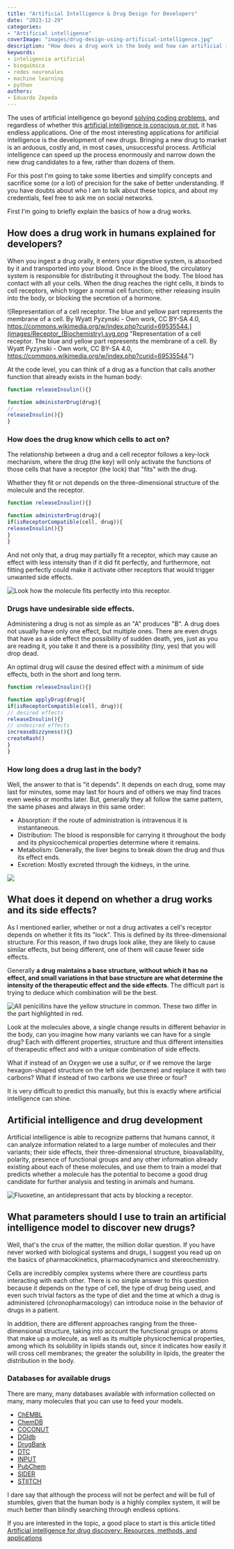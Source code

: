 ```yaml
---
title: "Artificial Intelligence & Drug Design for Developers"
date: "2023-12-29"
categories: 
- "Artificial intelligence"
coverImage: "images/drug-design-using-artificial-intelligence.jpg"
description: "How does a drug work in the body and how can artificial intelligence and neural networks help find better drugs for human diseases."
keywords:
- inteligencia artificial
- bioquímica
- redes neuronales
- machine learning
- python
authors:
- Eduardo Zepeda
---
```


The uses of artificial intelligence go beyond [solving coding problems](/en/i-test-chatgpt-with-codewars-coding-challenges/), and regardless of whether this [artificial intelligence is conscious or not](/en/chat-gpt-searles-chinese-room-and-consciousness/), it has endless applications. One of the most interesting applications for artificial intelligence is the development of new drugs. Bringing a new drug to market is an arduous, costly and, in most cases, unsuccessful process. Artificial intelligence can speed up the process enormously and narrow down the new drug candidates to a few, rather than dozens of them.

For this post I'm going to take some liberties and simplify concepts and sacrifice some (or a lot) of precision for the sake of better understanding. If you have doubts about who I am to talk about these topics, and about my credentials, feel free to ask me on social networks.

First I'm going to briefly explain the basics of how a drug works.

## How does a drug work in humans explained for developers?

When you ingest a drug orally, it enters your digestive system, is absorbed by it and transported into your blood. Once in the blood, the circulatory system is responsible for distributing it throughout the body. The blood has contact with all your cells. When the drug reaches the right cells, it binds to cell receptors, which trigger a normal cell function; either releasing insulin into the body, or blocking the secretion of a hormone.

![Representation of a cell receptor. The blue and yellow part represents the membrane of a cell. By Wyatt Pyzynski - Own work, CC BY-SA 4.0, https://commons.wikimedia.org/w/index.php?curid=69535544.](images/Receptor_(Biochemistry).svg.png "Representation of a cell receptor. The blue and yellow part represents the membrane of a cell. By Wyatt Pyzynski - Own work, CC BY-SA 4.0, https://commons.wikimedia.org/w/index.php?curid=69535544.")

At the code level, you can think of a drug as a function that calls another function that already exists in the human body:

``` javascript
function releaseInsulin(){}

function administerDrug(drug){
// ...
releaseInsulin(){}
}
```

### How does the drug know which cells to act on?

The relationship between a drug and a cell receptor follows a key-lock mechanism, where the drug (the key) will only activate the functions of those cells that have a receptor (the lock) that "fits" with the drug.

Whether they fit or not depends on the three-dimensional structure of the molecule and the receptor.

``` javascript
function releaseInsulin(){}

function administerDrug(drug){
if(isReceptorCompatible(cell, drug)){
releaseInsulin(){}
}
}
```

And not only that, a drug may partially fit a receptor, which may cause an effect with less intensity than if it did fit perfectly, and furthermore, not fitting perfectly could make it activate other receptors that would trigger unwanted side effects. 

![Look how the molecule fits perfectly into this receptor.](images/paracetamol_key_lock.png "Look how the molecule fits perfectly into this receptor.")

### Drugs have undesirable side effects.

Administering a drug is not as simple as an "A" produces "B". A drug does not usually have only one effect, but multiple ones. There are even drugs that have as a side effect the possibility of sudden death, yes, just as you are reading it, you take it and there is a possibility (tiny, yes) that you will drop dead. 

An optimal drug will cause the desired effect with a minimum of side effects, both in the short and long term.

``` javascript
function releaseInsulin(){}

function applyDrug(drug){
if(isReceptorCompatible(cell, drug)){
// desired effects
releaseInsulin(){}
// undesired effects
increaseDizzyness(){}
createRash()
}
}
```

### How long does a drug last in the body?

Well, the answer to that is "it depends". It depends on each drug, some may last for minutes, some may last for hours and of others we may find traces even weeks or months later. But, generally they all follow the same pattern, the same phases and always in this same order:

- Absorption: if the route of administration is intravenous it is instantaneous.
- Distribution: The blood is responsible for carrying it throughout the body and its physicochemical properties determine where it remains. 
- Metabolism: Generally, the liver begins to break down the drug and thus its effect ends.
- Excretion: Mostly excreted through the kidneys, in the urine.

![](images/farmacocinetics.jpg)

## What does it depend on whether a drug works and its side effects?

As I mentioned earlier, whether or not a drug activates a cell's receptor depends on whether it fits its "lock". This is defined by its three-dimensional structure. For this reason, if two drugs look alike, they are likely to cause similar effects, but being different, one of them will cause fewer side effects.

Generally **a drug maintains a base structure, without which it has no effect, and small variations in that base structure are what determine the intensity of the therapeutic effect and the side effects**. The difficult part is trying to deduce which combination will be the best.

![All penicillins have the yellow structure in common. These two differ in the part highlighted in red.](images/analogos_penicilinas.jpg "All penicillins have the yellow structure in common. These two differ in the part highlighted in red.")

Look at the molecules above, a single change results in different behavior in the body, can you imagine how many variants we can have for a single drug? Each with different properties, structure and thus different intensities of therapeutic effect and with a unique combination of side effects.

What if instead of an Oxygen we use a sulfur, or if we remove the large hexagon-shaped structure on the left side (benzene) and replace it with two carbons? What if instead of two carbons we use three or four?

It is very difficult to predict this manually, but this is exactly where artificial intelligence can shine.

## Artificial intelligence and drug development

Artificial intelligence is able to recognize patterns that humans cannot, it can analyze information related to a large number of molecules and their variants; their side effects, their three-dimensional structure, bioavailability, polarity, presence of functional groups and any other information already existing about each of these molecules, and use them to train a model that predicts whether a molecule has the potential to become a good drug candidate for further analysis and testing in animals and humans.

![Fluoxetine, an antidepressant that acts by blocking a receptor.](images/fluoxetin.png "Fluoxetine, an antidepressant that acts by blocking a receptor.")

## What parameters should I use to train an artificial intelligence model to discover new drugs?

Well, that's the crux of the matter, the million dollar question. If you have never worked with biological systems and drugs, I suggest you read up on the basics of pharmacokinetics, pharmacodynamics and stereochemistry.

Cells are incredibly complex systems where there are countless parts interacting with each other. There is no simple answer to this question because it depends on the type of cell, the type of drug being used, and even such trivial factors as the type of diet and the time at which a drug is administered (chronopharmacology) can introduce noise in the behavior of drugs in a patient.

In addition, there are different approaches ranging from the three-dimensional structure, taking into account the functional groups or atoms that make up a molecule, as well as its multiple physicochemical properties, among which its solubility in lipids stands out, since it indicates how easily it will cross cell membranes; the greater the solubility in lipids, the greater the distribution in the body.

### Databases for available drugs

There are many, many databases available with information collected on many, many molecules that you can use to feed your models.

- [ChEMBL](https://www.ebi.ac.uk/chembl/)
- [ChemDB](http://cdb.ics.uci.edu/)
- [COCONUT](https://coconut.naturalproducts.net/)
- [DGIdb](http://www.dgidb.org/)
- [DrugBank](http://www.drugbank.ca/)
- [DTC](http://drugtargetcommons.fimm.fi/)
- [INPUT](http://cbcb.cdutcm.edu.cn/INPUT/)
- [PubChem](https://pubchem.ncbi.nlm.nih.gov/)
- [SIDER](http://sideeffects.embl.de/)
- [STIITCH](http://stitch.embl.de/)

I dare say that although the process will not be perfect and will be full of stumbles, given that the human body is a highly complex system, it will be much better than blindly searching through endless options. 

If you are interested in the topic, a good place to start is this article titled [Artificial intelligence for drug discovery: Resources, methods, and applications](https://www.sciencedirect.com/science/article/pii/S2162253123000392)